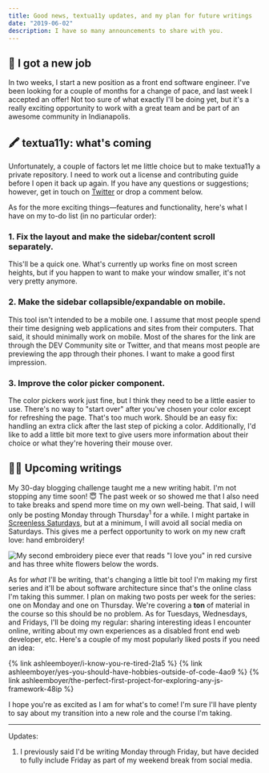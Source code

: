 ```yaml
---
title: Good news, textua11y updates, and my plan for future writings
date: "2019-06-02"
description: I have so many announcements to share with you.
---
```


## 🎉 I got a new job

In two weeks, I start a new position as a front end software engineer. I've been looking for a couple of months for a change of pace, and last week I accepted an offer! Not too sure of what exactly I'll be doing yet, but it's a really exciting opportunity to work with a great team and be part of an awesome community in Indianapolis.

## 🖍️ textua11y: what's coming

Unfortunately, a couple of factors let me little choice but to make textua11y a private repository. I need to work out a license and contributing guide before I open it back up again. If you have any questions or suggestions; however, get in touch on [Twitter](https://twitter.com/ashleemboyer) or drop a comment below.

As for the more exciting things&mdash;features and functionality, here's what I have on my to-do list (in no particular order):

### 1. Fix the layout and make the sidebar/content scroll separately.

This'll be a quick one. What's currently up works fine on most screen heights, but if you happen to want to make your window smaller, it's not very pretty anymore.

### 2. Make the sidebar collapsible/expandable on mobile.

This tool isn't intended to be a mobile one. I assume that most people spend their time designing web applications and sites from their computers. That said, it should minimally work on mobile. Most of the shares for the link are through the DEV Community site or Twitter, and that means most people are previewing the app through their phones. I want to make a good first impression.

### 3. Improve the color picker component.

The color pickers work just fine, but I think they need to be a little easier to use. There's no way to "start over" after you've chosen your color except for refreshing the page. That's too much work. Should be an easy fix: handling an extra click after the last step of picking a color. Additionally, I'd like to add a little bit more text to give users more information about their choice or what they're hovering their mouse over.

## ✍🏻 Upcoming writings

My 30-day blogging challenge taught me a new writing habit. I'm not stopping any time soon! 😇 The past week or so showed me that I also need to take breaks and spend more time on my own well-being. That said, I will only be posting Monday through Thursday<sup>1</sup> for a while. I might partake in [Screenless Saturdays](https://www.theminimalists.com/screenless/), but at a minimum, I will avoid all social media on Saturdays. This gives me a perfect opportunity to work on my new craft love: hand embroidery!

![My second embroidery piece ever that reads "I love you" in red cursive and has three white flowers below the words.](https://thepracticaldev.s3.amazonaws.com/i/d7sm74u9wea79a37b3li.jpeg)

As for _what_ I'll be writing, that's changing a little bit too! I'm making my first series and it'll be about software architecture since that's the online class I'm taking this summer. I plan on making two posts per week for the series: one on Monday and one on Thursday. We're covering a **ton** of material in the course so this should be no problem. As for Tuesdays, Wednesdays, and Fridays, I'll be doing my regular: sharing interesting ideas I encounter online, writing about my own experiences as a disabled front end web developer, etc. Here's a couple of my most popularly liked posts if you need an idea:

{% link ashleemboyer/i-know-you-re-tired-2la5 %}
{% link ashleemboyer/yes-you-should-have-hobbies-outside-of-code-4ao9 %}
{% link ashleemboyer/the-perfect-first-project-for-exploring-any-js-framework-48ip %}

I hope you're as excited as I am for what's to come! I'm sure I'll have plenty to say about my transition into a new role and the course I'm taking.

---

Updates:

1. I previously said I'd be writing Monday through Friday, but have decided to fully include Friday as part of my weekend break from social media.
